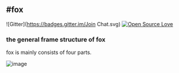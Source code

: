 #fox
-----------------------------------
![Gitter](https://badges.gitter.im/Join Chat.svg)
[![Open Source Love](https://badges.frapsoft.com/os/v1/open-source.svg?v=102)](https://github.com/wenbo2018/fox/)


### the general frame structure of fox

fox is mainly consists of four parts.

 ![image](https://github.com/wenbo2018/fox/blob/master/fox-framework1.png)


 